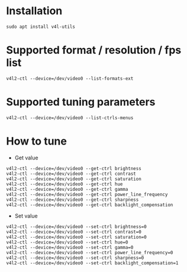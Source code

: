 # Installation

```shell
sudo apt install v4l-utils
```

# Supported format / resolution / fps list

```shell
v4l2-ctl --device=/dev/video0 --list-formats-ext
```

# Supported tuning parameters

```shell
v4l2-ctl --device=/dev/video0 --list-ctrls-menus
```

# How to tune

* Get value

```shell
v4l2-ctl --device=/dev/video0 --get-ctrl brightness
v4l2-ctl --device=/dev/video0 --get-ctrl contrast
v4l2-ctl --device=/dev/video0 --get-ctrl saturation
v4l2-ctl --device=/dev/video0 --get-ctrl hue
v4l2-ctl --device=/dev/video0 --get-ctrl gamma
v4l2-ctl --device=/dev/video0 --get-ctrl power_line_frequency
v4l2-ctl --device=/dev/video0 --get-ctrl sharpness
v4l2-ctl --device=/dev/video0 --get-ctrl backlight_compensation
```

* Set value

```shell
v4l2-ctl --device=/dev/video0 --set-ctrl brightness=0
v4l2-ctl --device=/dev/video0 --set-ctrl contrast=0
v4l2-ctl --device=/dev/video0 --set-ctrl saturation=0
v4l2-ctl --device=/dev/video0 --set-ctrl hue=0
v4l2-ctl --device=/dev/video0 --set-ctrl gamma=0
v4l2-ctl --device=/dev/video0 --set-ctrl power_line_frequency=0
v4l2-ctl --device=/dev/video0 --set-ctrl sharpness=0
v4l2-ctl --device=/dev/video0 --set-ctrl backlight_compensation=1
